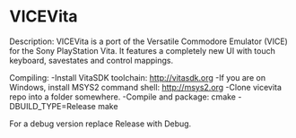 # VICEVita

Description:
VICEVita is a port of the Versatile Commodore Emulator (VICE) for the Sony PlayStation Vita.
It features a completely new UI with touch keyboard, savestates and control mappings.

Compiling:
-Install VitaSDK toolchain: http://vitasdk.org
-If you are on Windows, install MSYS2 command shell: http://msys2.org
-Clone vicevita repo into a folder somewhere.
-Compile and package:
   cmake <your vicevita repo folder> -DBUILD_TYPE=Release
   make
  
   For a debug version replace Release with Debug.
   
  
